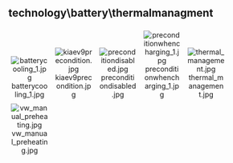 ## technology\battery\thermalmanagment
<div class="col" style="display: inline-block; width: 16.66%; padding: 5px; box-sizing: border-box; text-align: center;">
<img src="https://media.evkx.net/multimedia/technology/battery/thermalmanagment/batterycooling_1_xst.jpg" class="img-thumbnail" alt="batterycooling_1.jpg">
batterycooling_1.jpg
</div>
<div class="col" style="display: inline-block; width: 16.66%; padding: 5px; box-sizing: border-box; text-align: center;">
<img src="https://media.evkx.net/multimedia/technology/battery/thermalmanagment/kiaev9precondition_xst.jpg" class="img-thumbnail" alt="kiaev9precondition.jpg">
kiaev9precondition.jpg
</div>
<div class="col" style="display: inline-block; width: 16.66%; padding: 5px; box-sizing: border-box; text-align: center;">
<img src="https://media.evkx.net/multimedia/technology/battery/thermalmanagment/preconditiondisabled_xst.jpg" class="img-thumbnail" alt="preconditiondisabled.jpg">
preconditiondisabled.jpg
</div>
<div class="col" style="display: inline-block; width: 16.66%; padding: 5px; box-sizing: border-box; text-align: center;">
<img src="https://media.evkx.net/multimedia/technology/battery/thermalmanagment/preconditionwhencharging_1_xst.jpg" class="img-thumbnail" alt="preconditionwhencharging_1.jpg">
preconditionwhencharging_1.jpg
</div>
<div class="col" style="display: inline-block; width: 16.66%; padding: 5px; box-sizing: border-box; text-align: center;">
<img src="https://media.evkx.net/multimedia/technology/battery/thermalmanagment/thermal_management_xst.jpg" class="img-thumbnail" alt="thermal_management.jpg">
thermal_management.jpg
</div>
<div class="col" style="display: inline-block; width: 16.66%; padding: 5px; box-sizing: border-box; text-align: center;">
<img src="https://media.evkx.net/multimedia/technology/battery/thermalmanagment/vw_manual_preheating_xst.jpg" class="img-thumbnail" alt="vw_manual_preheating.jpg">
vw_manual_preheating.jpg
</div>
